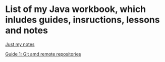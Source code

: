 # List of my Java workbook, which inludes guides, insructions, lessons and notes  
  
[Just my notes](NOTES.md)  
  
[Guide 1: Git amd remote repositories](GUIDES/01_GIT_N_REPOSITORIES.md)  
  
